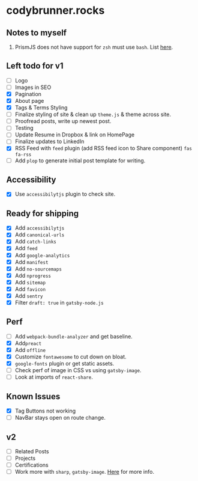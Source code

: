 # codybrunner.rocks

## Notes to myself

1. PrismJS does not have support for `zsh` must use `bash`. List [here](http://prismjs.com/#languages-list).

## Left todo for v1

* [ ] Logo
* [ ] Images in SEO
* [x] Pagination
* [x] About page
* [x] Tags & Terms Styling
* [ ] Finalize styling of site & clean up `theme.js` & theme across site.
* [ ] Proofread posts, write up newest post.
* [ ] Testing
* [ ] Update Resume in Dropbox & link on HomePage
* [ ] Finalize updates to LinkedIn
* [x] RSS Feed with `feed` plugin (add RSS feed icon to Share component) `fas fa-rss`
* [ ] Add `plop` to generate initial post template for writing.

## Accessibility

* [x] Use `accessibilytjs` plugin to check site.

## Ready for shipping

* [x] Add `accessibilytjs`
* [x] Add `canonical-urls`
* [x] Add `catch-links`
* [x] Add `feed`
* [x] Add `google-analytics`
* [x] Add `manifest`
* [x] Add `no-sourcemaps`
* [x] Add `nprogress`
* [x] Add `sitemap`
* [x] Add `favicon`
* [x] Add `sentry`
* [x] Filter `draft: true` in `gatsby-node.js`

## Perf

* [ ] Add `webpack-bundle-analyzer` and get baseline.
* [x] Add`preact`
* [x] Add `offline`
* [x] Customize `fontawesome` to cut down on bloat.
* [x] `google-fonts` plugin or get static assets.
* [ ] Check perf of image in CSS vs using `gatsby-image`.
* [ ] Look at imports of `react-share`.

## Known Issues

* [x] Tag Buttons not working
* [ ] NavBar stays open on route change.

## v2

* [ ] Related Posts
* [ ] Projects
* [ ] Certifications
* [ ] Work more with `sharp`, `gatsby-image`. [Here](https://image-processing.gatsbyjs.org/) for more info.
